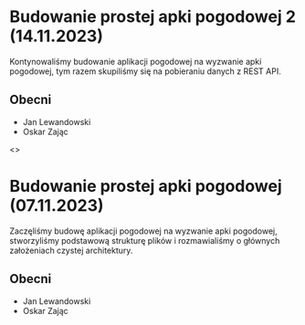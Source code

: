 # Budowanie prostej apki pogodowej 2 (14.11.2023)

Kontynowaliśmy budowanie aplikacji pogodowej na wyzwanie apki pogodowej, tym razem skupiliśmy się na pobieraniu danych z REST API.

## Obecni
- Jan Lewandowski
- Oskar Zając

<<BREAK>>

# Budowanie prostej apki pogodowej (07.11.2023)

Zaczęliśmy budowę aplikacji pogodowej na wyzwanie apki pogodowej, stworzyliśmy podstawową strukturę plików i rozmawialiśmy o głównych założeniach czystej architektury.

## Obecni
- Jan Lewandowski
- Oskar Zając
